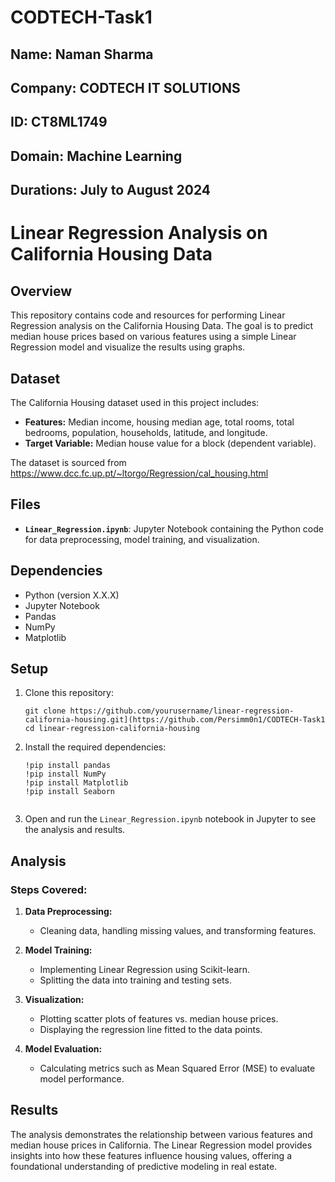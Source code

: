 # CODTECH-Task1
## Name: Naman Sharma
## Company: CODTECH IT SOLUTIONS
## ID: CT8ML1749
## Domain: Machine Learning
## Durations: July to August 2024

# Linear Regression Analysis on California Housing Data

## Overview
This repository contains code and resources for performing Linear Regression analysis on the California Housing Data. The goal is to predict median house prices based on various features using a simple Linear Regression model and visualize the results using graphs.

## Dataset
The California Housing dataset used in this project includes:
- **Features:** Median income, housing median age, total rooms, total bedrooms, population, households, latitude, and longitude.
- **Target Variable:** Median house value for a block (dependent variable).

The dataset is sourced from https://www.dcc.fc.up.pt/~ltorgo/Regression/cal_housing.html

## Files
- **`Linear_Regression.ipynb`**: Jupyter Notebook containing the Python code for data preprocessing, model training, and visualization.


## Dependencies
- Python (version X.X.X)
- Jupyter Notebook
- Pandas
- NumPy
- Matplotlib

## Setup
1. Clone this repository:
   ```
   git clone https://github.com/yourusername/linear-regression-california-housing.git](https://github.com/Persimm0n1/CODTECH-Task1
   cd linear-regression-california-housing
   ```

2. Install the required dependencies:
   ```
   !pip install pandas
   !pip install NumPy
   !pip install Matplotlib
   !pip install Seaborn


3. Open and run the `Linear_Regression.ipynb` notebook in Jupyter to see the analysis and results.

## Analysis
### Steps Covered:
1. **Data Preprocessing:**
   - Cleaning data, handling missing values, and transforming features.
   
2. **Model Training:**
   - Implementing Linear Regression using Scikit-learn.
   - Splitting the data into training and testing sets.

3. **Visualization:**
   - Plotting scatter plots of features vs. median house prices.
   - Displaying the regression line fitted to the data points.

4. **Model Evaluation:**
   - Calculating metrics such as Mean Squared Error (MSE) to evaluate model performance.

## Results
The analysis demonstrates the relationship between various features and median house prices in California. The Linear Regression model provides insights into how these features influence housing values, offering a foundational understanding of predictive modeling in real estate.
